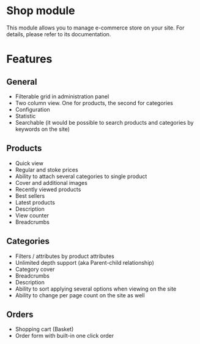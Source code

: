 Shop module
===========

This module allows you to manage e-commerce store on your site. For details, please refer to its documentation.

# Features

## General

 - Filterable grid in administration panel
 - Two column view. One for products, the second for categories
 - Configuration
 - Statistic
 - Searchable (it would be possible to search products and categories by keywords on the site)

## Products

 - Quick view
 - Regular and stoke prices
 - Ability to attach several categories to single product
 - Cover and additional images
 - Recently viewed products
 - Best sellers
 - Latest products
 - Description
 - View counter
 - Breadcrumbs

## Categories

 - Filters / attributes by product attributes
 - Unlimited depth support (aka Parent-child relationship)
 - Category cover
 - Breadcrumbs
 - Description
 - Ability to sort applying several options when viewing on the site
 - Ability to change per page count on the site as well
 
## Orders

 - Shopping cart (Basket)
 - Order form  with built-in one click order